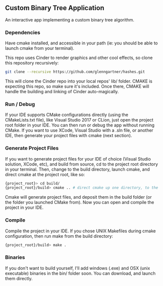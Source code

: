 ## Custom Binary Tree Application 
An interactive app implementing a custom binary tree algorithm.

### Dependencies
Have cmake installed, and accessible in your path (ie: you should be able to launch cmake from your terminal).

This repo uses Cinder to render graphics and other cool effects, so clone this repository recursively: 

```bash
git clone --recursive https://github.com/glenngartner/hashes.git
```

This will clone the Cinder repo into your local repos' lib/ folder. CMAKE is expecting this repo, so make sure it's included. Once there, CMAKE will handle the building and linking of Cinder auto-magically.

### Run / Debug
If your IDE supports CMake configurations directly (using the CMakeLists.txt file), like Visual Studio 2017 or CLion, just open the project root folder in your IDE. You can then run or debug the app without running CMake. If you want to use XCode, Visual Studio with a .sln file, or another IDE, then generate your project files with cmake (next section).

### Generate Project Files
If you want to generate project files for your IDE of choice (Visual Studio solution, XCode, etc), and build from source, cd to the project root directory in your terminal. Then, change to the build directory, launch cmake, and direct cmake at the project root, like so:

```bash
{project_root}> cd build/
{project_root}/build> cmake .. # direct cmake up one directory, to the project root, where the CMakeLists.txt file resides
```

Cmake will generate project files, and deposit them in the build folder (or the folder you launched CMake from). Now you can open and compile the project in your IDE.

### Compile
Compile the project in your IDE. If you chose UNIX Makefiles during cmake configuration, then run make from the build directory: 
```bash
{project_root}/build> make .
``` 

### Binaries
If you don't want to build yourself, I'll add windows (.exe) and OSX (unix executable) binaries in the bin/ folder soon. You can download, and launch them directly.